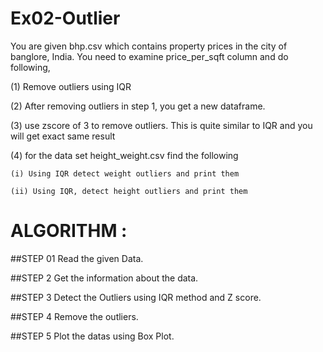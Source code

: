 # Ex02-Outlier

You are given bhp.csv which contains property prices in the city of banglore, India. You need to examine price_per_sqft column and do following,

(1) Remove outliers using IQR 

(2) After removing outliers in step 1, you get a new dataframe.

(3) use zscore of 3 to remove outliers. This is quite similar to IQR and you will get exact same result

(4) for the data set height_weight.csv find the following
    
    (i) Using IQR detect weight outliers and print them

    (ii) Using IQR, detect height outliers and print them
   
 # ALGORITHM :
 ##STEP 01 
 Read the given Data.

##STEP 2
Get the information about the data.

##STEP 3
Detect the Outliers using IQR method and Z score.

##STEP 4
Remove the outliers.

##STEP 5
Plot the datas using Box Plot.
 
    
